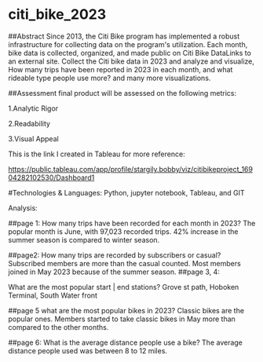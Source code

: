 # citi_bike_2023

##Abstract
Since 2013, the Citi Bike program has implemented a robust infrastructure for collecting data on the program's utilization. Each month, bike data is collected, organized, and made public on Citi Bike DataLinks to an external site. Collect the Citi bike data in 2023 and analyze and visualize, How many trips have been reported in 2023 in each month, and what rideable type people use more? and many more visualizations.

##Assessment
final product will be assessed on the following metrics:

1.Analytic Rigor

2.Readability

3.Visual Appeal

This is the link I created in Tableau for more reference:

https://public.tableau.com/app/profile/stargily.bobby/viz/citibikeproject_16904282102530/Dashboard1

#Technologies & Languages: Python, jupyter notebook, Tableau, and GIT

Analysis:

##page 1:
How many trips have been recorded for each month in 2023?
The popular month is June, with 97,023 recorded trips. 42% increase in the summer season is compared to winter season.

##page2:
How many trips are recorded by subscribers or casual?
Subscribed members are more than the casual counted. Most members joined in May 2023 because of the summer season.
##page 3, 4:

What are the most popular start | end stations?
Grove st path, Hoboken Terminal,  South Water front

##page 5
what are the most popular bikes in 2023?
Classic bikes are the popular ones. Members started to take classic bikes in May more than compared to the other months.

##page 6:
What is the average distance people use a bike?
The average distance people used was between 8 to 12 miles.











